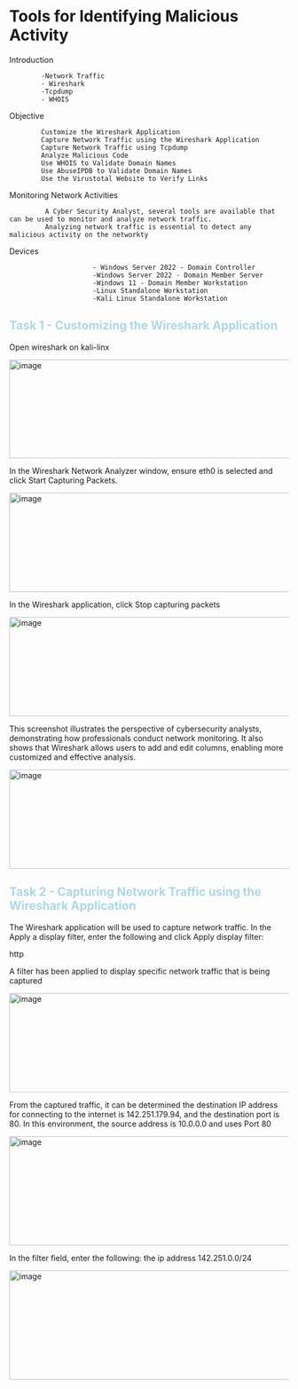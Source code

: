 # Tools for Identifying Malicious Activity


Introduction 

            -Network Traffic
            - Wireshark
            -Tcpdump
            - WHOIS



Objective 

            Customize the Wireshark Application
            Capture Network Traffic using the Wireshark Application
            Capture Network Traffic using Tcpdump
            Analyze Malicious Code
            Use WHOIS to Validate Domain Names
            Use AbuseIPDB to Validate Domain Names
            Use the Virustotal Website to Verify Links
                       




Monitoring Network Activities
                                      
                                      
             A Cyber Security Analyst, several tools are available that can be used to monitor and analyze network traffic.
             Analyzing network traffic is essential to detect any malicious activity on the networkty



Devices

                         - Windows Server 2022 - Domain Controller
                         -Windows Server 2022 - Domain Member Server
                         -Windows 11 - Domain Member Workstation
                         -Linux Standalone Workstation
                         -Kali Linux Standalone Workstation

<h2 style="color:lightblue;">   Task 1 - Customizing the Wireshark Application </h2>

Open wireshark on kali-linx 
<div>
            <img width="508" height="178" alt="image" src="https://github.com/user-attachments/assets/5e9a958f-0c03-4657-a98c-7140ceb9f996" />
</div>





In the Wireshark Network Analyzer window, ensure eth0 is selected and click Start
Capturing Packets.



<div>      
<img width="508" height="179" alt="image" src="https://github.com/user-attachments/assets/9a06ca45-041a-484b-8e34-3111fe1325f1" />
      </div>






In the Wireshark application, click Stop capturing packets
<div>
<img width="508" height="179" alt="image" src="https://github.com/user-attachments/assets/767abcd8-7be3-4e41-ace6-9f9229d4a8c6" />
</div>


This screenshot illustrates the perspective of cybersecurity analysts, demonstrating how professionals conduct network monitoring. 
It also shows that Wireshark allows users to add and edit columns, enabling more customized and effective analysis.

<div>
<img width="508" height="179" alt="image" src="https://github.com/user-attachments/assets/84c46c45-541f-4e11-8eed-9da419a13ddc" />
</div>





<h2 style="color:lightblue;">Task 2 - Capturing Network Traffic using the Wireshark Application</h2>

The Wireshark application will be used to capture network traffic.
In the Apply a display filter, enter the following and click Apply display filter:



http


A filter has been applied to display specific network traffic that is being
captured
<div>
            <img width="508" height="179" alt="image" src="https://github.com/user-attachments/assets/d48cff51-ba62-4b1f-a593-466dbfd9365d" />
</div>



From the captured traffic, it can be determined the destination IP address
for connecting to the internet is 142.251.179.94, and the destination port is
80. In this environment, the source address is 10.0.0.0 and uses
Port 80

<div>
<img width="508" height="197" alt="image" src="https://github.com/user-attachments/assets/a0b9957b-6709-452a-90e9-66daf0c51f22" />
</div>



In the filter field, enter the following:
the ip address 142.251.0.0/24

<div>            
            <img width="508" height="197" alt="image" src="https://github.com/user-attachments/assets/b045f901-2d82-4a9e-9ec9-f1fa07862e99" /> 
</div>          

